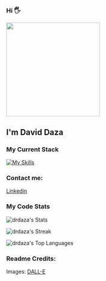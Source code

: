### Hi 🖐️ 
<img src="https://github.com/drdaza/drdaza/blob/main/DALL·E 2022-11-01 16.06.00 - a programmer in his computer digital art.png" width="250" height="250" />

## I'm David Daza

### My Current Stack
[![My Skills](https://skillicons.dev/icons?i=js,html,css,sass,java,vue,spring)](https://skillicons.dev)

### Contact me:

<a target="_blank" href="www.linkedin.com/in/dr-daza">Linkedin</a>

### My Code Stats
![drdaza's Stats](https://github-readme-stats.vercel.app/api?username=drdaza&theme=dark&show_icons=true&hide_border=true&count_private=true)

![drdaza's Streak](https://github-readme-streak-stats.herokuapp.com/?user=drdaza&theme=dark&hide_border=true)

![drdaza's Top Languages](https://github-readme-stats.vercel.app/api/top-langs/?username=drdaza&theme=dark&show_icons=true&hide_border=true&layout=compact)









### Readme Credits:
Images: <a target="_blank" href="https://labs.openai.com/">DALL-E</a>
